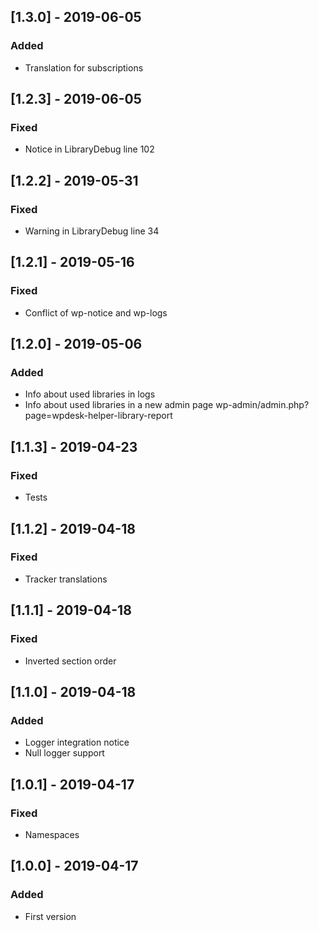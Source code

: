 ## [1.3.0] - 2019-06-05
### Added
- Translation for subscriptions

## [1.2.3] - 2019-06-05
### Fixed
- Notice in LibraryDebug line 102

## [1.2.2] - 2019-05-31
### Fixed
- Warning in LibraryDebug line 34

## [1.2.1] - 2019-05-16
### Fixed
- Conflict of wp-notice and wp-logs

## [1.2.0] - 2019-05-06
### Added
- Info about used libraries in logs
- Info about used libraries in a new admin page wp-admin/admin.php?page=wpdesk-helper-library-report

## [1.1.3] - 2019-04-23
### Fixed
- Tests

## [1.1.2] - 2019-04-18
### Fixed
- Tracker translations

## [1.1.1] - 2019-04-18
### Fixed
- Inverted section order

## [1.1.0] - 2019-04-18
### Added
- Logger integration notice
- Null logger support

## [1.0.1] - 2019-04-17
### Fixed
- Namespaces

## [1.0.0] - 2019-04-17
### Added
- First version